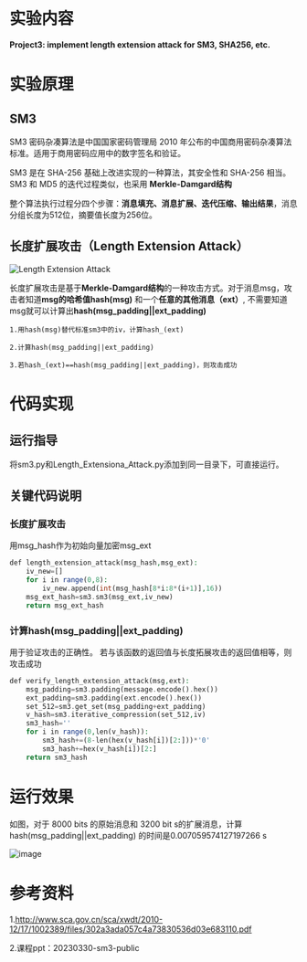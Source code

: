 # 实验内容

**Project3: implement length extension attack for SM3, SHA256, etc.**

# 实验原理

## SM3

SM3 密码杂凑算法是中国国家密码管理局 2010 年公布的中国商用密码杂凑算法标准。适用于商用密码应用中的数字签名和验证。

SM3 是在 SHA-256 基础上改进实现的一种算法，其安全性和 SHA-256 相当。SM3 和 MD5 的迭代过程类似，也采用 **Merkle-Damgard结构** 

整个算法执行过程分四个步骤：**消息填充、消息扩展、迭代压缩、输出结果**，消息分组长度为512位，摘要值长度为256位。

## 长度扩展攻击（Length Extension Attack）

![Length Extension Attack](https://github.com/korangar-group42num1/group/assets/129478905/5bff1edd-3292-48fe-bb72-561032063713)

长度扩展攻击是基于**Merkle-Damgard结构**的一种攻击方式。对于消息msg，攻击者知道**msg的哈希值hash(msg)** 和一个**任意的其他消息（ext）**,
不需要知道msg就可以计算出**hash(msg_padding||ext_padding)**

    1.用hash(msg)替代标准sm3中的iv，计算hash_(ext)
    
    2.计算hash(msg_padding||ext_padding)
    
    3.若hash_(ext)==hash(msg_padding||ext_padding)，则攻击成功

# 代码实现

## 运行指导

将sm3.py和Length_Extensiona_Attack.py添加到同一目录下，可直接运行。

## 关键代码说明

### 长度扩展攻击

用msg_hash作为初始向量加密msg_ext

```php {.line-numbers} 
def length_extension_attack(msg_hash,msg_ext):
    iv_new=[]
    for i in range(0,8):
        iv_new.append(int(msg_hash[8*i:8*(i+1)],16))        
    msg_ext_hash=sm3.sm3(msg_ext,iv_new)
    return msg_ext_hash
```

### 计算hash(msg_padding||ext_padding)

用于验证攻击的正确性。
若与该函数的返回值与长度拓展攻击的返回值相等，则攻击成功

```php {.line-numbers} 
def verify_length_extension_attack(msg,ext):
    msg_padding=sm3.padding(message.encode().hex())
    ext_padding=sm3.padding(ext.encode().hex())
    set_512=sm3.get_set(msg_padding+ext_padding)
    v_hash=sm3.iterative_compression(set_512,iv)
    sm3_hash=''
    for i in range(0,len(v_hash)):
        sm3_hash+=(8-len(hex(v_hash[i])[2:]))*'0'
        sm3_hash+=hex(v_hash[i])[2:]
    return sm3_hash
```

# 运行效果

如图，对于 8000 bits 的原始消息和 3200 bit s的扩展消息，计算 hash(msg_padding||ext_padding) 的时间是0.007059574127197266 s

![image](https://github.com/korangar-group42num1/group/assets/129478905/1c508863-8de4-4031-a114-d3bb5b450821)


# 参考资料

1.http://www.sca.gov.cn/sca/xwdt/2010-12/17/1002389/files/302a3ada057c4a73830536d03e683110.pdf

2.课程ppt：20230330-sm3-public

